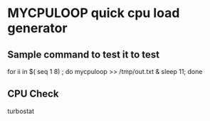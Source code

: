 # MYCPULOOP quick cpu load generator 



## Sample command to test it to test
for ii in $( seq 1 8) ; do mycpuloop >> /tmp/out.txt & sleep 11; done




## CPU Check
turbostat
